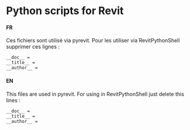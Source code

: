 # Python scripts for Revit

#### FR

Ces fichiers sont utilisé via pyrevit. Pour les utiliser via RevitPythonShell supprimer ces lignes :
```
__doc__ =
__title__ =
__author__ =
```


#### EN

This files are used in pyrevit. For using in RevitPythonShell just delete this lines :
```
__doc__ =
__title__ =
__author__ =
```
